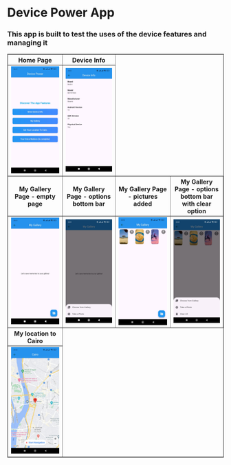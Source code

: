 # Device Power App
### This app is built to test the uses of the device features and managing it

<table border="1">
  <tr>
    <th>Home Page</th>
    <th>Device Info</th>

  </tr>
  <tr>
    <td><img src="home-page.jpeg" alt="Home Page" width="600"></td>
        <td><img src="device-info.jpeg" alt="Device Info" width="600"></td>

  </tr>

  <tr>
    <th>My Gallery Page - empty page</th>
    <th>My Gallery Page - options bottom bar</th>
    <th>My Gallery Page - pictures added</th>
    <th>My Gallery Page - options bottom bar with clear option</th>
    
  </tr>
  <tr>
    <td><img src="my-gallery-0.jpeg" alt="My Gallery 0" width="600"></td>
    <td><img src="my-gallery-1.jpeg" alt="My Gallery 1" width="600"></td>
    <td><img src="my-gallery-2.jpeg" alt="My Gallery 2" width="600"></td>
    <td><img src="my-gallery-3.jpeg" alt="My Gallery 3" width="600"></td>
    
  </tr>

  <tr>
    <th>My location to Cairo</th>
  </tr>
  <tr>
    <td><img src="my-gallery-4.jpeg" alt="My Location to Cairo" width="600"></td>
  </tr>
</table>